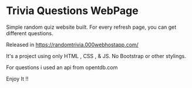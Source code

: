 # Trivia Questions WebPage 

Simple random quiz website built. For every refresh page, you can get different questions.

Released in https://randomtrivia.000webhostapp.com/

It's a project using only HTML , CSS , & JS.
No Bootstrap or other stylings.


For questions i used an api from  opentdb.com  

Enjoy It !!
